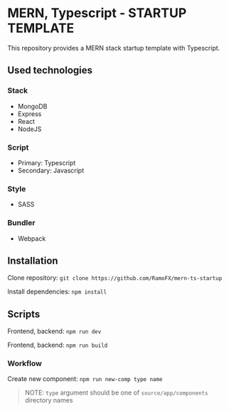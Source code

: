 # MERN, Typescript - STARTUP TEMPLATE
This repository provides a MERN stack startup template with Typescript.



## Used technologies

### Stack
- MongoDB
- Express
- React
- NodeJS

### Script
- Primary: Typescript
- Secondary: Javascript

### Style
- SASS

### Bundler
- Webpack



## Installation
Clone repository: `git clone https://github.com/RamoFX/mern-ts-startup`

Install dependencies: `npm install`



## Scripts

Frontend, backend: `npm run dev`

Frontend, backend: `npm run build`


### Workflow
Create new component: `npm run new-comp type name`

> NOTE: `type` argument should be one of `source/app/components` directory names
